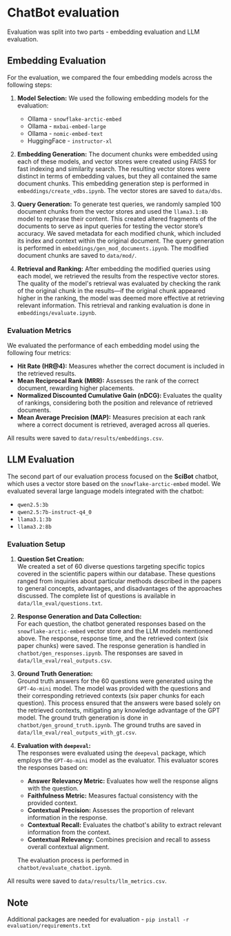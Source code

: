 # ChatBot evaluation

Evaluation was split into two parts - embedding evaluation and LLM evaluation.

## Embedding Evaluation

For the evaluation, we compared the four embedding models across the following steps:

1. **Model Selection:**
   We used the following embedding models for the evaluation:
   - Ollama - `snowflake-arctic-embed`
   - Ollama - `mxbai-embed-large`
   - Ollama - `nomic-embed-text`
   - HuggingFace - `instructor-xl`

2. **Embedding Generation:**
   The document chunks were embedded using each of these models, and vector stores were created using FAISS for fast indexing and similarity search. The resulting vector stores were distinct in terms of embedding values, but they all contained the same document chunks. This embedding generation step is performed in `embeddings/create_vdbs.ipynb`. The vector stores are saved to `data/dbs`.

3. **Query Generation:**
   To generate test queries, we randomly sampled 100 document chunks from the vector stores and used the `llama3.1:8b` model to rephrase their content. This created altered fragments of the documents to serve as input queries for testing the vector store’s accuracy. We saved metadata for each modified chunk, which included its index and context within the original document. The query generation is performed in `embeddings/gen_mod_documents.ipynb`. The modified document chunks are saved to `data/mod/`.

5. **Retrieval and Ranking:**
   After embedding the modified queries using each model, we retrieved the results from the respective vector stores. The quality of the model's retrieval was evaluated by checking the rank of the original chunk in the results—if the original chunk appeared higher in the ranking, the model was deemed more effective at retrieving relevant information. This retrieval and ranking evaluation is done in `embeddings/evaluate.ipynb`.

### Evaluation Metrics

We evaluated the performance of each embedding model using the following four metrics:

- **Hit Rate (HR@4):** Measures whether the correct document is included in the retrieved results.
- **Mean Reciprocal Rank (MRR):** Assesses the rank of the correct document, rewarding higher placements.
- **Normalized Discounted Cumulative Gain (nDCG):** Evaluates the quality of rankings, considering both the position and relevance of retrieved documents.
- **Mean Average Precision (MAP):** Measures precision at each rank where a correct document is retrieved, averaged across all queries.

All results were saved to `data/results/embeddings.csv`.

## LLM Evaluation

The second part of our evaluation process focused on the **SciBot** chatbot, which uses a vector store based on the `snowflake-arctic-embed` model. We evaluated several large language models integrated with the chatbot:

- `qwen2.5:3b`
- `qwen2.5:7b-instruct-q4_0`
- `llama3.1:3b`
- `llama3.2:8b`

### Evaluation Setup

1. **Question Set Creation:**  
   We created a set of 60 diverse questions targeting specific topics covered in the scientific papers within our database. These questions ranged from inquiries about particular methods described in the papers to general concepts, advantages, and disadvantages of the approaches discussed. The complete list of questions is available in `data/llm_eval/questions.txt`.

2. **Response Generation and Data Collection:**  
   For each question, the chatbot generated responses based on the `snowflake-arctic-embed` vector store and the LLM models mentioned above. The response, response time, and the retrieved context (six paper chunks) were saved. The response generation is handled in `chatbot/gen_responses.ipynb`. The responses are saved in `data/llm_eval/real_outputs.csv`.

3. **Ground Truth Generation:**  
   Ground truth answers for the 60 questions were generated using the `GPT-4o-mini` model. The model was provided with the questions and their corresponding retrieved contexts (six paper chunks for each question). This process ensured that the answers were based solely on the retrieved contexts, mitigating any knowledge advantage of the GPT model. The ground truth generation is done in `chatbot/gen_ground_truth.ipynb`. The ground truths are saved in `data/llm_eval/real_outputs_with_gt.csv`.

4. **Evaluation with `deepeval`:**  
   The responses were evaluated using the `deepeval` package, which employs the `GPT-4o-mini` model as the evaluator. This evaluator scores the responses based on:
   - **Answer Relevancy Metric:** Evaluates how well the response aligns with the question.
   - **Faithfulness Metric:** Measures factual consistency with the provided context.
   - **Contextual Precision:** Assesses the proportion of relevant information in the response.
   - **Contextual Recall:** Evaluates the chatbot's ability to extract relevant information from the context.
   - **Contextual Relevancy:** Combines precision and recall to assess overall contextual alignment.

   The evaluation process is performed in `chatbot/evaluate_chatbot.ipynb`.

All results were saved to `data/results/llm_metrics.csv`.

## Note

Additional packages are needed for evaluation - ```pip install -r evaluation/requirements.txt```
